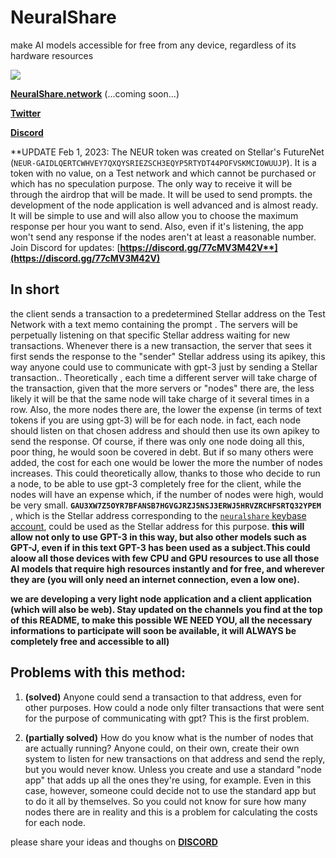 # NeuralShare
make AI models accessible for free from any device, regardless of its hardware resources



![](https://user-images.githubusercontent.com/114559605/215350290-eed2157c-ba6a-4560-ad07-6ec37933273b.jpg)

[**NeuralShare.network**](http://neuralshare.network) (...coming soon...)

[**Twitter**](https://twitter.com/neuralshare)

[**Discord**](https://discord.gg/77cMV3M42V)

**UPDATE Feb 1, 2023: The NEUR token was created on Stellar's FutureNet (`NEUR-GAIDLQERTCWHVEY7QXQYSRIEZSCH3EQYP5RTYDT44POFVSKMCIOWUUJP`). It is a token with no value, on a Test network and which cannot be purchased or which has no speculation purpose. The only way to receive it will be through the airdrop that will be made. It will be used to send prompts. the development of the node application is well advanced and is almost ready. It will be simple to use and will also allow you to choose the maximum response per hour you want to send. Also, even if it's listening, the app won't send any response if the nodes aren't at least a reasonable number. Join Discord for updates: [**https://discord.gg/77cMV3M42V**](https://discord.gg/77cMV3M42V)**
## In short
the client sends a transaction to a predetermined Stellar address on the Test Network with a text memo containing the prompt . The servers will be perpetually listening on that specific Stellar address waiting for new transactions. Whenever there is a new transaction, the server that sees it first sends the response to the "sender" Stellar address using its apikey, this way anyone could use to communicate with gpt-3 just by sending a Stellar transaction.. Theoretically , each time a different server will take charge of the transaction, given that the more servers or "nodes" there are, the less likely it will be that the same node will take charge of it several times in a row. Also, the more nodes there are, the lower the expense (in terms of text tokens if you are using gpt-3) will be for each node. in fact, each node should listen on that chosen address and should then use its own apikey to send the response. Of course, if there was only one node doing all this, poor thing, he would soon be covered in debt. But if so many others were added, the cost for each one would be lower the more the number of nodes increases. This could theoretically allow, thanks to those who decide to run a node, to be able to use gpt-3 completely free for the client, while the nodes will have an expense which, if the number of nodes were high, would be very small.
**`GAU3XW7Z5OYR7BFANSB7HGVGJRZJ5NSJ3ERWJ5HRVZRCHFSRTQ32YPEM`** ,  which is the Stellar address corresponding to the [`neuralshare` keybase account](https://keybase.io/neuralshare), could be used as the Stellar address for this purpose.
**this will allow not only to use GPT-3 in this way, but also other models such as GPT-J, even if in this text GPT-3 has been used as a subject.This could aloow all those devices with few CPU and GPU resources to use all those AI models that require high resources instantly and for free, and wherever they are (you will only need an internet connection, even a low one).**

**we are developing a very light node application and a client application (which will also be web). Stay updated on the channels you find at the top of this README, to make this possible WE NEED YOU, all the necessary informations to participate will soon be available, it will ALWAYS be completely free and accessible to all)**




## Problems with this method:
1) **(solved)** Anyone could send a transaction to that address, even for other purposes. How could a node only filter transactions that were sent for the purpose of communicating with gpt? This is the first problem.

2) **(partially solved)** How do you know what is the number of nodes that are actually running? Anyone could, on their own, create their own system to listen for new transactions on that address and send the reply, but you would never know. Unless you create and use a standard "node app" that adds up all the ones they're using, for example. Even in this case, however, someone could decide not to use the standard app but to do it all by themselves. So you could not know for sure how many nodes there are in reality and this is a problem for calculating the costs for each node.

please share your ideas and thoughs on [**DISCORD**](https://discord.gg/77cMV3M42V)

